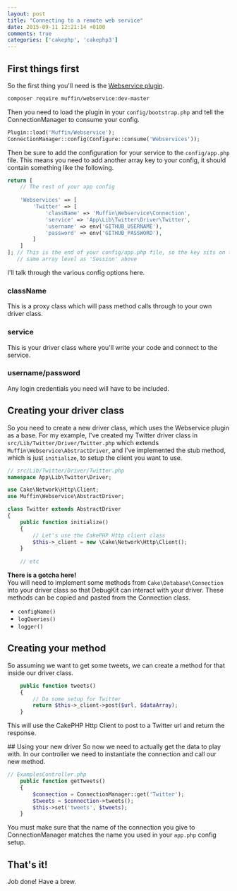 ```yaml
---
layout: post
title: "Connecting to a remote web service"
date: 2015-09-11 12:21:14 +0100
comments: true
categories: ['cakephp', 'cakephp3']
---
```

## First things first
So the first thing you'll need is the [Webservice plugin](https://github.com/UseMuffin/Webservice).

```bash
composer require muffin/webservice:dev-master
```

Then you need to load the plugin in your `config/bootstrap.php` and tell the 
ConnectionManager to consume your config.

```php
Plugin::load('Muffin/Webservice');
ConnectionManager::config(Configure::consume('Webservices'));
```

Then be sure to add the configuration for your service to the `config/app.php` file. 
This means you need to add another array key to your config, it should contain something like the following.

```php
return [
	// The rest of your app config
	
	'Webservices' => [
	    'Twitter' => [
	        'className' => 'Muffin\Webservice\Connection',
	        'service' => 'App\Lib\Twitter\Driver\Twitter',
	        'username' => env('GITHUB_USERNAME'),
	        'password' => env('GITHUB_PASSWORD'),
	    ]
	]
]; // This is the end of your config/app.php file, so the key sits on the 
   // same array level as 'Session' above
```

I'll talk through the various config options here.

### className
This is a proxy class which will pass method calls through to your own driver class.

### service
This is your driver class where you'll write your code and connect to the service.

### username/password
Any login credentials you need will have to be included.

## Creating your driver class
So you need to create a new driver class, which uses the Webservice plugin as a base. 
For my example, I've created my Twitter driver class in `src/Lib/Twitter/Driver/Twitter.php` which 
extends `Muffin\Webservice\AbstractDriver`, and I've implemented the stub method, which is just `initialize`, 
to setup the client you want to use.

```php
// src/Lib/Twitter/Driver/Twitter.php
namespace App\Lib\Twitter\Driver;

use Cake\Network\Http\Client;
use Muffin\Webservice\AbstractDriver;

class Twitter extends AbstractDriver
{
	public function initialize()
	{
		// Let's use the CakePHP Http client class
		$this->_client = new \Cake\Network\Http\Client();
	}
	
	// etc
```

**There is a gotcha here!**  
You will need to implement some methods from `Cake\Database\Connection` into 
your driver class so that DebugKit can interact with your driver. These methods 
can be copied and pasted from the Connection class.

* `configName()`
* `logQueries()`
* `logger()`

## Creating your method
So assuming we want to get some tweets, we can create a method for that inside 
our driver class.

```php
	public function tweets()
	{
		// Do some setup for Twitter
		return $this->_client->post($url, $dataArray);
	}
```
This will use the CakePHP Http Client to post to a Twitter url and return the response.

## Using your new driver
So now we need to actually get the data to play with. In our controller we need to 
instantiate the connection and call our new method.

```php
// ExamplesController.php
	public function getTweets()
	{
		$connection = ConnectionManager::get('Twitter');
		$tweets = $connection->tweets();
		$this->set('tweets', $tweets);
	}
```

You must make sure that the name of the connection you give to ConnectionManager matches 
the name you used in your `app.php` config setup.

## That's it!
Job done! Have a brew.

